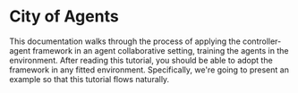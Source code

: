 # City of Agents

This documentation walks through the process of applying the controller-agent framework in an agent collaborative setting, training the agents in the environment. After reading this tutorial, you should be able to adopt the framework in any fitted environment. Specifically, we're going to present an example so that this tutorial flows naturally.

